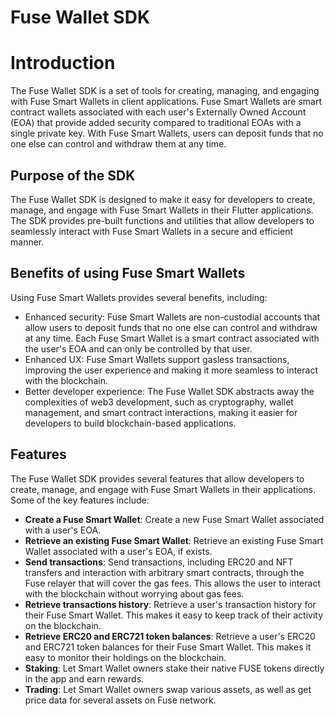 # Fuse Wallet SDK

# Introduction

The Fuse Wallet SDK is a set of tools for creating, managing, and engaging with Fuse Smart Wallets in client applications. Fuse Smart Wallets are smart contract wallets associated with each user's Externally Owned Account (EOA) that provide added security compared to traditional EOAs with a single private key. With Fuse Smart Wallets, users can deposit funds that no one else can control and withdraw them at any time.

## Purpose of the SDK

The Fuse Wallet SDK is designed to make it easy for developers to create, manage, and engage with Fuse Smart Wallets in their Flutter applications. The SDK provides pre-built functions and utilities that allow developers to seamlessly interact with Fuse Smart Wallets in a secure and efficient manner.

## **Benefits of using Fuse Smart Wallets**

Using Fuse Smart Wallets provides several benefits, including:

- Enhanced security: Fuse Smart Wallets are non-custodial accounts that allow users to deposit funds that no one else can control and withdraw at any time. Each Fuse Smart Wallet is a smart contract associated with the user's EOA and can only be controlled by that user.
- Enhanced UX: Fuse Smart Wallets support gasless transactions, improving the user experience and making it more seamless to interact with the blockchain.
- Better developer experience: The Fuse Wallet SDK abstracts away the complexities of web3 development, such as cryptography, wallet management, and smart contract interactions, making it easier for developers to build blockchain-based applications.

## **Features**

The Fuse Wallet SDK provides several features that allow developers to create, manage, and engage with Fuse Smart Wallets in their applications. Some of the key features include:

- **Create a Fuse Smart Wallet**: Create a new Fuse Smart Wallet associated with a user's EOA.
- **Retrieve an existing Fuse Smart Wallet**: Retrieve an existing Fuse Smart Wallet associated with a user's EOA, if exists.
- **Send transactions**: Send transactions, including ERC20 and NFT transfers and interaction with arbitrary smart contracts, through the Fuse relayer that will cover the gas fees. This allows the user to interact with the blockchain without worrying about gas fees.
- **Retrieve transactions history**: Retrieve a user's transaction history for their Fuse Smart Wallet. This makes it easy to keep track of their activity on the blockchain.
- **Retrieve ERC20 and ERC721 token balances**: Retrieve a user's ERC20 and ERC721 token balances for their Fuse Smart Wallet. This makes it easy to monitor their holdings on the blockchain.
- **Staking**: Let Smart Wallet owners stake their native FUSE tokens directly in the app and earn rewards.
- **Trading**: Let Smart Wallet owners swap various assets, as well as get price data for several assets on Fuse network.
